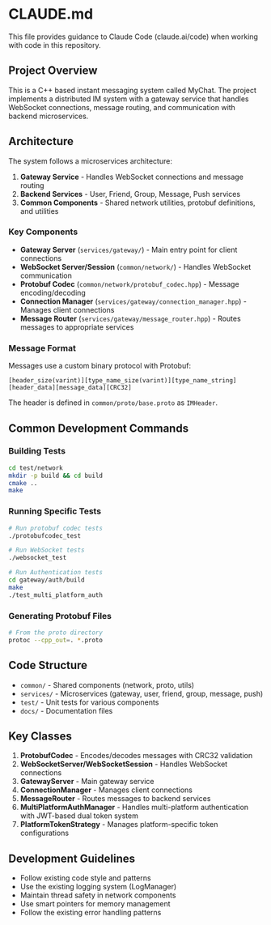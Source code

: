 # CLAUDE.md

This file provides guidance to Claude Code (claude.ai/code) when working with code in this repository.

## Project Overview

This is a C++ based instant messaging system called MyChat. The project implements a distributed IM system with a gateway service that handles WebSocket connections, message routing, and communication with backend microservices.

## Architecture

The system follows a microservices architecture:

1. **Gateway Service** - Handles WebSocket connections and message routing
2. **Backend Services** - User, Friend, Group, Message, Push services
3. **Common Components** - Shared network utilities, protobuf definitions, and utilities

### Key Components

- **Gateway Server** (`services/gateway/`) - Main entry point for client connections
- **WebSocket Server/Session** (`common/network/`) - Handles WebSocket communication
- **Protobuf Codec** (`common/network/protobuf_codec.hpp`) - Message encoding/decoding
- **Connection Manager** (`services/gateway/connection_manager.hpp`) - Manages client connections
- **Message Router** (`services/gateway/message_router.hpp`) - Routes messages to appropriate services

### Message Format

Messages use a custom binary protocol with Protobuf:
```
[header_size(varint)][type_name_size(varint)][type_name_string][header_data][message_data][CRC32]
```

The header is defined in `common/proto/base.proto` as `IMHeader`.

## Common Development Commands

### Building Tests
```bash
cd test/network
mkdir -p build && cd build
cmake ..
make
```

### Running Specific Tests
```bash
# Run protobuf codec tests
./protobufcodec_test

# Run WebSocket tests
./websocket_test

# Run Authentication tests
cd gateway/auth/build
make
./test_multi_platform_auth
```

### Generating Protobuf Files
```bash
# From the proto directory
protoc --cpp_out=. *.proto
```

## Code Structure

- `common/` - Shared components (network, proto, utils)
- `services/` - Microservices (gateway, user, friend, group, message, push)
- `test/` - Unit tests for various components
- `docs/` - Documentation files

## Key Classes

1. **ProtobufCodec** - Encodes/decodes messages with CRC32 validation
2. **WebSocketServer/WebSocketSession** - Handles WebSocket connections
3. **GatewayServer** - Main gateway service
4. **ConnectionManager** - Manages client connections
5. **MessageRouter** - Routes messages to backend services
6. **MultiPlatformAuthManager** - Handles multi-platform authentication with JWT-based dual token system
7. **PlatformTokenStrategy** - Manages platform-specific token configurations

## Development Guidelines

- Follow existing code style and patterns
- Use the existing logging system (LogManager)
- Maintain thread safety in network components
- Use smart pointers for memory management
- Follow the existing error handling patterns